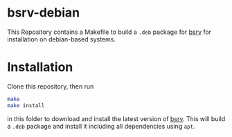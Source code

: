 # bsrv-debian
This Repository contains a Makefile to build a `.deb` package for [bsrv](https://github.com/alx-g/bsrv) for installation on debian-based systems.

# Installation

Clone this repository, then run

```bash
make
make install
```

in this folder to download and install the latest version of [bsrv](https://github.com/alx-g/bsrv). This will build a `.deb` package and install it including all dependencies using `apt`.
